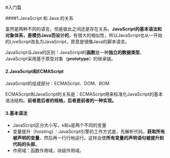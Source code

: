 #入门篇

####1.JavaScript 和 Java 的关系

虽然是两种不同的语言，但是彼此之间还是存在关系。**JavaScript的基本语法和对象体系，是模仿Java而设计的**，有很大的相似性，所以JavaScript也从一开始的LiveScript改名为JavaScript，原意是很像Java的脚本语言。

JavaScript与Java的区别：JavaScript的**函数**是一种**独立的数据类型**、JavaScript采用基于原型对象（**prototype**）的继承链。

#### 2.JavaScript和ECMAScript

JavaScript的组成部分：ECMAScript、DOM、BOM

ECMAScript和JavaScript的关系是：ECMAScript用来标准化JavaScript的基本语法结构。**前者是后者的规格，后者是前者的一种实现。**

#### 3.基本语法

- JavaScript区分大小写，`A`和`a`是两个不同的变量
- 变量提升（hoisting）：JavaScript引擎的工作方式是，先解析代码，**获取所有被声明的变量**，然后再一行行地运行。这样会使**所有变量的声明语句被提升到代码的头部**。
- 作用域：函数作用域，块级作用域。


